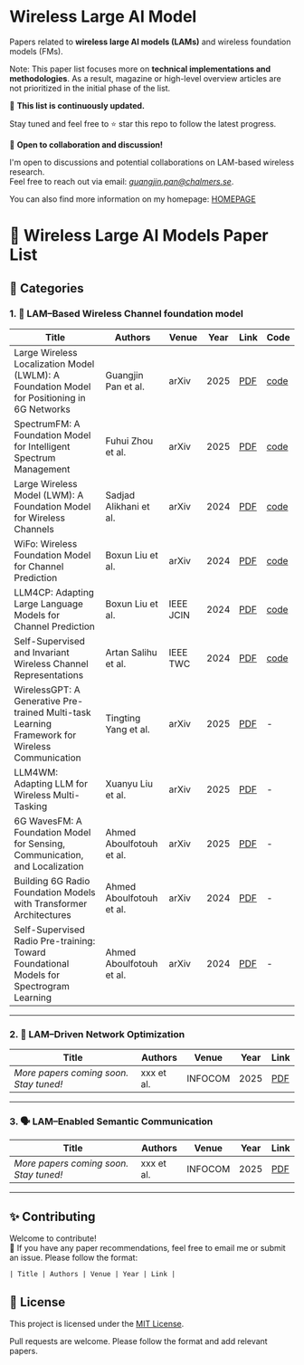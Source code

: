 # Wireless Large AI Model
Papers related to **wireless large AI models (LAMs)** and wireless foundation models (FMs). 

Note: This paper list focuses more on **technical implementations and methodologies**. As a result, magazine or high-level overview articles are not prioritized in the initial phase of the list.

📌 **This list is continuously updated.**

Stay tuned and feel free to ⭐ star this repo to follow the latest progress.

🤝 **Open to collaboration and discussion!**

I'm open to discussions and potential collaborations on LAM-based wireless research.  
Feel free to reach out via email: *guangjin.pan@chalmers.se*.

You can also find more information on my homepage: [HOMEPAGE](https://guangjinpan.github.io/)


# 📡 Wireless Large AI Models Paper List


## 📂 Categories

### 1. 📶 LAM–Based Wireless Channel foundation model 

| Title | Authors | Venue | Year | Link | Code |
|-------|---------|-------|------|------|------|
| Large Wireless Localization Model (LWLM): A Foundation Model for Positioning in 6G Networks | Guangjin Pan et al. | arXiv | 2025 | [PDF](https://arxiv.org/abs/2505.10134) | [code](https://github.com/guangjinpan/LWLM)|
| SpectrumFM: A Foundation Model for Intelligent Spectrum Management | Fuhui Zhou  et al.| arXiv | 2025 | [PDF](https://arxiv.org/abs/2505.06256) | [code](https://github.com/ChunyuLiu188/SpectrumFM)|
| Large Wireless Model (LWM): A Foundation Model for Wireless Channels | Sadjad Alikhani et al. | arXiv | 2024 | [PDF](https://arxiv.org/abs/2411.08872) | [code](https://huggingface.co/wi-lab)|
| WiFo: Wireless Foundation Model for Channel Prediction | Boxun Liu et al. | arXiv | 2024 | [PDF](https://arxiv.org/abs/2412.08908) | [code](https://github.com/liuboxun/WiFo)|
| LLM4CP: Adapting Large Language Models for Channel Prediction | Boxun Liu et al.| IEEE JCIN | 2024 | [PDF](https://ieeexplore.ieee.org/document/10582829) | [code](https://github.com/liuboxun/LLM4CP) |
| Self-Supervised and Invariant Wireless Channel Representations | Artan Salihu et al. | IEEE TWC | 2024 | [PDF](https://ieeexplore.ieee.org/document/10382964) | [code](https://github.com/ars205/wireless_ssl)|
| WirelessGPT: A Generative Pre-trained Multi-task Learning Framework for Wireless Communication| Tingting Yang et al. | arXiv | 2025 | [PDF](https://arxiv.org/abs/2502.06877) | - |
| LLM4WM: Adapting LLM for Wireless Multi-Tasking| Xuanyu Liu et al. | arXiv | 2025 |  [PDF](https://arxiv.org/abs/2501.12983)| - |
| 6G WavesFM: A Foundation Model for Sensing, Communication, and Localization | Ahmed Aboulfotouh et al. | arXiv | 2025 | [PDF](https://arxiv.org/abs/2504.14100) | - | 
| Building 6G Radio Foundation Models with Transformer Architectures | Ahmed Aboulfotouh  et al.| arXiv | 2024 | [PDF](https://arxiv.org/abs/2411.09996) | - |
| Self-Supervised Radio Pre-training: Toward Foundational Models for Spectrogram Learning | Ahmed Aboulfotouh et al.| arXiv | 2024 | [PDF](https://arxiv.org/abs/2411.09849) | - |


---

### 2. 🧠 LAM–Driven Network Optimization  

| Title | Authors | Venue | Year | Link |
|-------|---------|-------|------|------|
| *More papers coming soon. Stay tuned!* | xxx et al. | INFOCOM | 2025 | [PDF](https://arxiv.org/abs/xxxx) |


---

### 3. 🗣️ LAM–Enabled Semantic Communication  

| Title | Authors | Venue | Year | Link |
|-------|---------|-------|------|------|
| *More papers coming soon. Stay tuned!* | xxx et al. | INFOCOM | 2025 | [PDF](https://arxiv.org/abs/xxxx) |

---

## ✨ Contributing

Welcome to contribute!  
📩 If you have any paper recommendations, feel free to email me or submit an issue.
Please follow the format:

`| Title | Authors | Venue | Year | Link |`  


## 📄 License

This project is licensed under the [MIT License](LICENSE).

Pull requests are welcome. Please follow the format and add relevant papers.

